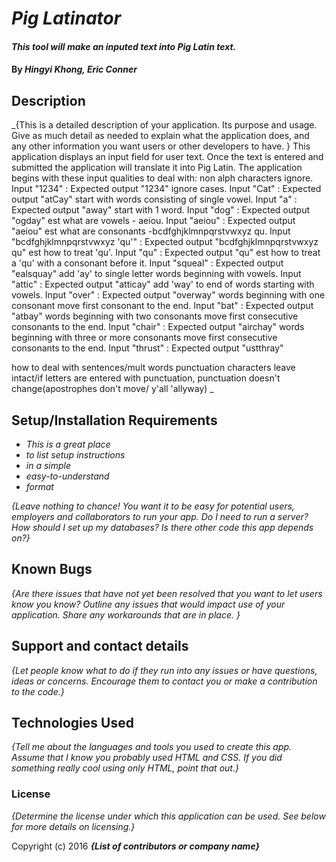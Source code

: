 # _Pig Latinator_

#### _This tool will make an inputed text into Pig Latin text._

#### By _**Hingyi Khong, Eric Conner**_

## Description

_{This is a detailed description of your application. Its purpose and usage.  Give as much detail as needed to explain what the application does, and any other information you want users or other developers to have. }
This application displays an input field for user text. Once the text is entered and submitted the application will translate it into Pig Latin. The application begins with these input qualities to deal with:
non alph characters ignore. Input "1234" : Expected output "1234"
ignore cases. Input "Cat" : Expected output "atCay"
start with words consisting of single vowel. Input "a" : Expected output "away"
start with 1 word. Input "dog" : Expected output "ogday"
est what are vowels - aeiou. Input "aeiou" : Expected output "aeiou"
est what are consonants -bcdfghjklmnpqrstvwxyz qu. Input "bcdfghjklmnpqrstvwxyz 'qu'" : Expected output "bcdfghjklmnpqrstvwxyz qu"
est how to treat 'qu'. Input "qu" : Expected output "qu"
est how to treat a 'qu' with a consonant before it. Input "squeal" : Expected output "ealsquay"
add 'ay' to single letter words beginning with vowels. Input "attic" : Expected output "atticay"
add 'way' to end of words starting with vowels. Input "over" : Expected output "overway"
words beginning with one consonant move first consonant to the end. Input "bat" : Expected output "atbay"
words beginning with two consonants move first consecutive consonants to the end. Input "chair" : Expected output "airchay"
words beginning with three or more consonants move first consecutive consonants to the end. Input "thrust" : Expected output "ustthray"



how to deal with sentences/mult words
punctuation characters leave intact/if letters are entered with punctuation, punctuation doesn't change(apostrophes don't move/ y'all 'allyway)
_

## Setup/Installation Requirements

* _This is a great place_
* _to list setup instructions_
* _in a simple_
* _easy-to-understand_
* _format_

_{Leave nothing to chance! You want it to be easy for potential users, employers and collaborators to run your app. Do I need to run a server? How should I set up my databases? Is there other code this app depends on?}_

## Known Bugs

_{Are there issues that have not yet been resolved that you want to let users know you know?  Outline any issues that would impact use of your application.  Share any workarounds that are in place. }_

## Support and contact details

_{Let people know what to do if they run into any issues or have questions, ideas or concerns.  Encourage them to contact you or make a contribution to the code.}_

## Technologies Used

_{Tell me about the languages and tools you used to create this app. Assume that I know you probably used HTML and CSS. If you did something really cool using only HTML, point that out.}_

### License

*{Determine the license under which this application can be used.  See below for more details on licensing.}*

Copyright (c) 2016 **_{List of contributors or company name}_**
